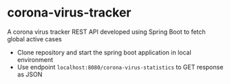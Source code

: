 # corona-virus-tracker
A corona virus tracker REST API developed using Spring Boot to fetch global active cases

* Clone repository and start the spring boot application in local environment
* Use endpoint ```localhost:8080/corona-virus-statistics``` to GET response as JSON
